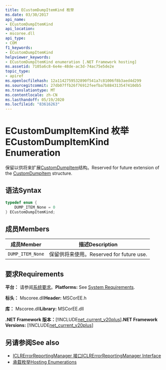```yaml
---
title: ECustomDumpItemKind 枚举
ms.date: 03/30/2017
api_name:
- ECustomDumpItemKind
api_location:
- mscoree.dll
api_type:
- COM
f1_keywords:
- ECustomDumpItemKind
helpviewer_keywords:
- ECustomDumpItemKind enumeration [.NET Framework hosting]
ms.assetid: 7105a6c8-6e4e-48de-ac3d-74ac75e5de2e
topic_type:
- apiref
ms.openlocfilehash: 12a1142759532890f541a7c81006f8b3aed4d299
ms.sourcegitcommit: 27db07ffb26f76912feefba7b884313547410db5
ms.translationtype: MT
ms.contentlocale: zh-CN
ms.lasthandoff: 05/19/2020
ms.locfileid: "83616263"
---
```

# <a name="ecustomdumpitemkind-enumeration"></a><span data-ttu-id="01d49-102">ECustomDumpItemKind 枚举</span><span class="sxs-lookup"><span data-stu-id="01d49-102">ECustomDumpItemKind Enumeration</span></span>
<span data-ttu-id="01d49-103">保留以供将来扩展[CustomDumpItem](customdumpitem-structure.md)结构。</span><span class="sxs-lookup"><span data-stu-id="01d49-103">Reserved for future extension of the [CustomDumpItem](customdumpitem-structure.md) structure.</span></span>  
  
## <a name="syntax"></a><span data-ttu-id="01d49-104">语法</span><span class="sxs-lookup"><span data-stu-id="01d49-104">Syntax</span></span>  
  
```cpp  
typedef enum {  
    DUMP_ITEM_None = 0  
} ECustomDumpItemKind;  
```  
  
## <a name="members"></a><span data-ttu-id="01d49-105">成员</span><span class="sxs-lookup"><span data-stu-id="01d49-105">Members</span></span>  
  
|<span data-ttu-id="01d49-106">成员</span><span class="sxs-lookup"><span data-stu-id="01d49-106">Member</span></span>|<span data-ttu-id="01d49-107">描述</span><span class="sxs-lookup"><span data-stu-id="01d49-107">Description</span></span>|  
|------------|-----------------|  
|`DUMP_ITEM_None`|<span data-ttu-id="01d49-108">保留供将来使用。</span><span class="sxs-lookup"><span data-stu-id="01d49-108">Reserved for future use.</span></span>|  
  
## <a name="requirements"></a><span data-ttu-id="01d49-109">要求</span><span class="sxs-lookup"><span data-stu-id="01d49-109">Requirements</span></span>  
 <span data-ttu-id="01d49-110">**平台：** 请参阅[系统要求](../../get-started/system-requirements.md)。</span><span class="sxs-lookup"><span data-stu-id="01d49-110">**Platforms:** See [System Requirements](../../get-started/system-requirements.md).</span></span>  
  
 <span data-ttu-id="01d49-111">**标头：** Mscoree.dll</span><span class="sxs-lookup"><span data-stu-id="01d49-111">**Header:** MSCorEE.h</span></span>  
  
 <span data-ttu-id="01d49-112">**库：** Mscoree.dll</span><span class="sxs-lookup"><span data-stu-id="01d49-112">**Library:** MSCorEE.dll</span></span>  
  
 <span data-ttu-id="01d49-113">**.NET Framework 版本：**[!INCLUDE[net_current_v20plus](../../../../includes/net-current-v20plus-md.md)]</span><span class="sxs-lookup"><span data-stu-id="01d49-113">**.NET Framework Versions:** [!INCLUDE[net_current_v20plus](../../../../includes/net-current-v20plus-md.md)]</span></span>  
  
## <a name="see-also"></a><span data-ttu-id="01d49-114">另请参阅</span><span class="sxs-lookup"><span data-stu-id="01d49-114">See also</span></span>

- [<span data-ttu-id="01d49-115">ICLRErrorReportingManager 接口</span><span class="sxs-lookup"><span data-stu-id="01d49-115">ICLRErrorReportingManager Interface</span></span>](iclrerrorreportingmanager-interface.md)
- [<span data-ttu-id="01d49-116">承载枚举</span><span class="sxs-lookup"><span data-stu-id="01d49-116">Hosting Enumerations</span></span>](hosting-enumerations.md)
